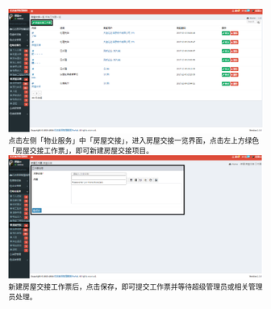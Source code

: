 ![](/assets/房屋交接15.png)点击左侧「物业服务」中「房屋交接」，进入房屋交接一览界面，点击左上方绿色「房屋交接工作票」，即可新建房屋交接项目。![](/assets/房屋交接16.png)新建房屋交接工作票后，点击保存，即可提交工作票并等待超级管理员或相关管理员处理。

